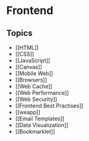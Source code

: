 # Frontend

## Topics

- [[HTML]]
- [[CSS]]
- [[JavaScript]]
- [[Canvas]]
- [[Mobile Web]]
- [[Browsers]]
- [[Web Cache]]
- [[Web Performance]]
- [[Web Security]]
- [[Frontend Best Practises]]
- [[weapp]]
- [[Email Templates]]
- [[Data Visualization]]
- [[Bookmarklet]]
